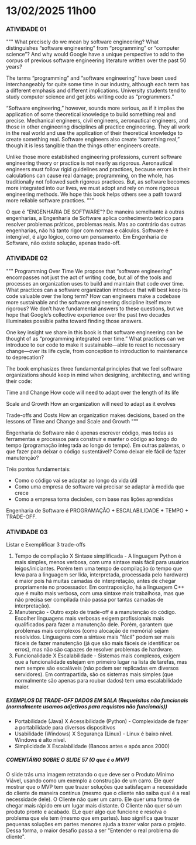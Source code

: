 # 13/02/2025 11h00

### ATIVIDADE 01
"""
What precisely do we mean by software engineering? What distinguishes “software engineering” from “programming” or “computer science”? And why would Google have a unique perspective to add to the corpus of previous software engineering literature written over the past 50 years?
 
The terms “programming” and “software engineering” have been used interchangeably for quite some time in our industry, although each term has a different emphasis and different implications. University students tend to study computer science and get jobs writing code as “programmers.”
 
“Software engineering,” however, sounds more serious, as if it implies the application of some theoretical knowledge to build something real and precise. Mechanical engineers, civil engineers, aeronautical engineers, and those in other engineering disciplines all practice engineering. They all work in the real world and use the application of their theoretical knowledge to create something real. Software engineers also create “something real,” though it is less tangible than the things other engineers create.
 
Unlike those more established engineering professions, current software engineering theory or practice is not nearly as rigorous. Aeronautical engineers must follow rigid guidelines and practices, because errors in their calculations can cause real damage; programming, on the whole, has traditionally not followed such rigorous practices. But, as software becomes more integrated into our lives, we must adopt and rely on more rigorous engineering methods. We hope this book helps others see a path toward more reliable software practices.
"""


O que é "ENGENHARIA DE SOFTWARE"?
De maneira semelhante à outras engenharias, a Engenharia de Software aplica conhecimento teórico para resolver problemas práticos, problemas reais. Mas ao contrário das outras engenharias, não há tanto rigor com normas e cálculos. Software é intengível, é algo lógico, como um pensamento. Em Engenharia de Software, não existe solução, apenas trade-off. 


### ATIVIDADE 02
"""
Programming Over Time
We propose that “software engineering” encompasses not just the act of writing code, but all of the tools and processes an organization uses to build and maintain that code over time. What practices can a software organization introduce that will best keep its code valuable over the long term? How can engineers make a codebase more sustainable and the software engineering discipline itself more rigorous? We don’t have fundamental answers to these questions, but we hope that Google’s collective experience over the past two decades illuminates possible paths toward finding those answers.
 
One key insight we share in this book is that software engineering can be thought of as “programming integrated over time.” What practices can we introduce to our code to make it sustainable—able to react to necessary change—over its life cycle, from conception to introduction to maintenance to deprecation?
 
The book emphasizes three fundamental principles that we feel software organizations should keep in mind when designing, architecting, and writing their code:
 
Time and Change
How code will need to adapt over the length of its life
 
Scale and Growth
How an organization will need to adapt as it evolves
 
Trade-offs and Costs
How an organization makes decisions, based on the lessons of Time and Change and Scale and Growth
"""

Engenharia de Software não é apenas escrever código, mas todas as ferramentas e processos para construir e manter o código ao longo do tempo (programação integrada ao longo do tempo). Em outras palavras, o que fazer para deixar o código sustentável? Como deixar ele fácil de fazer manutenção?

Três pontos fundamentais:
* Como o código vai se adaptar ao longo da vida útil
* Como uma empresa de software vai precisar se adaptar à medida que crece
* Como a empresa toma decisões, com base nas lições aprendidas

Engenharia de Software é PROGRAMAÇÃO + ESCALABILIDADE + TEMPO + TRADE-OFF.

### ATIVIDADE 03
Listar e Exemplificar 3 trade-offs
1) Tempo de compilação X Sintaxe simplificada - A linguagem Python é mais simples, menos verbosa, com uma sintaxe mais fácil para usuários leigos/iniciantes. Porém tem uma tempo de compilação (o tempo que leva para a linguagem ser lida, interpretada, processada pelo hardware) é maior pois há muitas camadas de interpretação, antes de chegar propriamente no processador. Em contraposição, há a linguagem C++ que é muito mais verbosa, com uma sintaxe mais trabalhosa, mas que não precisa ser compilada (não passa por tantas camadas de interpretação).
2) Manutenção - Outro explo de trade-off é a manutenção do código. Escolher linguagens mais verbosas exigem profissionais mais qualificados para fazer a manutenção dele. Porém, garantem que problemas mais complexos (como alocação de memória) sejam resolvidos. Linguagens com a sintaxe mais "fácil" podem ser mais fáceis de fazer manutenção (já que são mais fáceis de identificar os erros), mas não são capazes de resolver problemas de hardware.
3) Funcionalidade X Escalabilidade - Sistemas mais complexos, exigem que a funcionalidade estejam em primeiro lugar na lista de tarefas, mas nem sempre são escaláveis (não podem ser replicadas em diversos servidores). Em contrapartida, são os sistemas mais simples (que normalmente são apenas para roubar dados) tem uma escalabilidade maior.


##### EXEMPLOS DE TRADE-OFF DADOS EM SALA (Requeisitos não funcionais (normalmente usamos adjetivos para requistos não funcionais))
* Portabilidade (Java) X Acessibilidade (Python) - Complexidade de fazer a portabilidade para diversos dispositivos 
* Usabilidade (Windows) X Segurança (Linux) - Linux é baixo nível. Windows é alto nível.
* Simplicidade X Escalabilidade (Bancos antes e após anos 2000)


##### COMENTÁRIO SOBRE O SLIDE 57 (O que é o MVP)
O slide trás uma imagem retratando o que deve ser o Produto Mínimo Viável, usando como um exemplo a construção de um carro. Ele quer mostrar que o MVP tem que trazer soluções que satisfaçam a necessidade do cliente de maneira contínua (mesmo que o cliente não saiba qual é a real necessidade dele). 
O Cliente não quer um carro. Ele quer uma forma de chegar mais rápido em um lugar mais distante.
O Cliente não quer só um produto pronto e acabado. ELe quer algo que funcione e resolva o problema que ele tem (mesmo que em partes). 
Isso significa que trazer pequenas soluções em partes menores ajuda a trazer valor para o projeto.
Dessa forma, o maior desafio passa a ser "Entender o real problema do cliente". 





